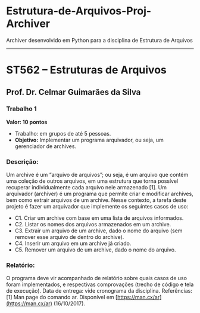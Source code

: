 # Estrutura-de-Arquivos-Proj-Archiver
Archiver desenvolvido em Python para a disciplina de Estrutura de Arquivos

----

# ST562 – Estruturas de Arquivos
## Prof. Dr. Celmar Guimarães da Silva
### Trabalho 1
**Valor: 10 pontos**
* Trabalho: em grupos de até 5 pessoas.
* **Objetivo:** Implementar um programa arquivador, ou seja, um gerenciador de archives.

### Descrição:
Um archive é um “arquivo de arquivos”; ou seja, é um arquivo que contém uma coleção de outros
arquivos, em uma estrutura que torna possível recuperar individualmente cada arquivo nele
armazenado [1]. Um arquivador (archiver) é um programa que permite criar e modificar archives, bem
como extrair arquivos de um archive.
Nesse contexto, a tarefa deste projeto é fazer um arquivador que implemente os seguintes casos de
uso:
* C1. Criar um archive com base em uma lista de arquivos informados.
* C2. Listar os nomes dos arquivos armazenados em um archive.
* C3. Extrair um arquivo de um archive, dado o nome do arquivo (sem remover esse arquivo de dentro do archive).
* C4. Inserir um arquivo em um archive já criado.
* C5. Remover um arquivo de um archive, dado o nome do arquivo.

### Relatório:
O programa deve vir acompanhado de relatório sobre quais casos de uso foram implementados, e
respectivas comprovações (trecho de código e tela de execução).
Data de entrega: vide cronograma da disciplina.
Referências:
[1] Man page do comando ar. Disponível em [https://man.cx/ar](https://man.cx/ar) (16/10/2017).
